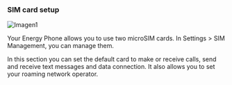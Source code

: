 ### SIM card setup

![Imagen1](http://static.energysistem.com/images/manuals/42235/561cb1a60b939.jpg)

Your Energy Phone allows you to use two microSIM cards. In Settings > SIM Management, you can manage them.

In this section you can set the default card to make or receive calls, send and receive text messages and data connection. It also allows you to set your roaming network operator.
